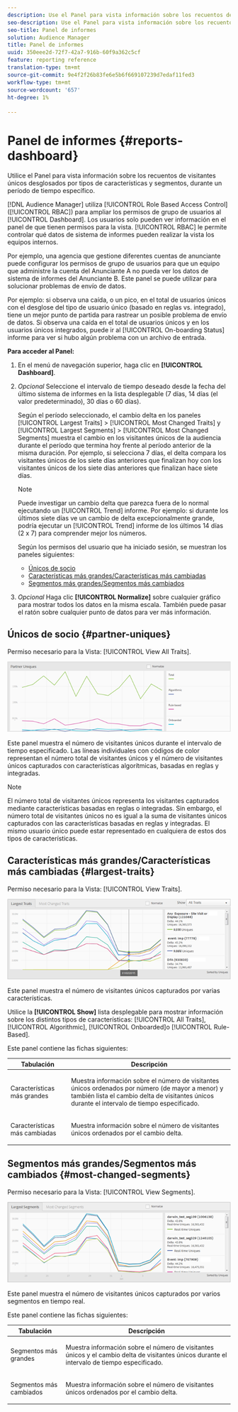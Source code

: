 ```yaml
---
description: Use el Panel para vista información sobre los recuentos de visitantes únicos de sus socios desglosados por tipos de características y segmentos para un intervalo de tiempo específico.
seo-description: Use el Panel para vista información sobre los recuentos de visitantes únicos de sus socios desglosados por tipos de características y segmentos para un intervalo de tiempo específico.
seo-title: Panel de informes
solution: Audience Manager
title: Panel de informes
uuid: 350eee2d-72f7-42a7-916b-60f9a362c5cf
feature: reporting reference
translation-type: tm+mt
source-git-commit: 9e4f2f26b83fe6e5b6f669107239d7edaf11fed3
workflow-type: tm+mt
source-wordcount: '657'
ht-degree: 1%

---
```



# Panel de informes {#reports-dashboard}

Utilice el Panel para vista información sobre los recuentos de visitantes únicos desglosados por tipos de características y segmentos, durante un período de tiempo específico.

<!-- 

c_dashboard.xml

 -->

[!DNL Audience Manager] utiliza [!UICONTROL Role Based Access Control] ([!UICONTROL RBAC]) para ampliar los permisos de grupo de usuarios al [!UICONTROL Dashboard]. Los usuarios solo pueden ver información en el panel de que tienen permisos para la vista. [!UICONTROL RBAC] le permite controlar qué datos de sistema de informes pueden realizar la vista los equipos internos.

Por ejemplo, una agencia que gestione diferentes cuentas de anunciante puede configurar los permisos de grupo de usuarios para que un equipo que administre la cuenta del Anunciante A no pueda ver los datos de sistema de informes del Anunciante B. Este panel se puede utilizar para solucionar problemas de envío de datos.

Por ejemplo: si observa una caída, o un pico, en el total de usuarios únicos con el desglose del tipo de usuario único (basado en reglas vs. integrado), tiene un mejor punto de partida para rastrear un posible problema de envío de datos. Si observa una caída en el total de usuarios únicos y en los usuarios únicos integrados, puede ir al [!UICONTROL On-boarding Status] informe para ver si hubo algún problema con un archivo de entrada.

**Para acceder al Panel:**

1. En el menú de navegación superior, haga clic en **[!UICONTROL Dashboard]**.
2. *Opcional* Seleccione el intervalo de tiempo deseado desde la fecha del último sistema de informes en la lista desplegable (7 días, 14 días (el valor predeterminado), 30 días o 60 días).

   Según el período seleccionado, el cambio delta en los paneles [!UICONTROL Largest Traits] > [!UICONTROL Most Changed Traits] y [!UICONTROL Largest Segments] > [!UICONTROL Most Changed Segments] muestra el cambio en los visitantes únicos de la audiencia durante el período que termina hoy frente al período anterior de la misma duración. Por ejemplo, si selecciona 7 días, el delta compara los visitantes únicos de los siete días anteriores que finalizan hoy con los visitantes únicos de los siete días anteriores que finalizan hace siete días.

   >[!NOTE]
   >
   >Puede investigar un cambio delta que parezca fuera de lo normal ejecutando un [!UICONTROL Trend] informe. Por ejemplo: si durante los últimos siete días ve un cambio de delta excepcionalmente grande, podría ejecutar un [!UICONTROL Trend] informe de los últimos 14 días (2 x 7) para comprender mejor los números.

   Según los permisos del usuario que ha iniciado sesión, se muestran los paneles siguientes:

   * [Únicos de socio](../reporting/reports-dashboard.md#partner-uniques)
   * [Características más grandes/Características más cambiadas](../reporting/reports-dashboard.md#largest-traits)
   * [Segmentos más grandes/Segmentos más cambiados](../reporting/reports-dashboard.md#most-changed-segments)

3. *Opcional* Haga clic **[!UICONTROL Normalize]** sobre cualquier gráfico para mostrar todos los datos en la misma escala. También puede pasar el ratón sobre cualquier punto de datos para ver más información.

## Únicos de socio {#partner-uniques}

Permiso necesario para la Vista: [!UICONTROL View All Traits].

![](assets/partner_uniques.png)

Este panel muestra el número de visitantes únicos durante el intervalo de tiempo especificado. Las líneas individuales con códigos de color representan el número total de visitantes únicos y el número de visitantes únicos capturados con características algorítmicas, basadas en reglas y integradas.

>[!NOTE]
>
>El número total de visitantes únicos representa los visitantes capturados mediante características basadas en reglas o integradas. Sin embargo, el número total de visitantes únicos no es igual a la suma de visitantes únicos capturados con las características basadas en reglas y integradas. El mismo usuario único puede estar representado en cualquiera de estos dos tipos de características.

## Características más grandes/Características más cambiadas {#largest-traits}

Permiso necesario para la Vista: [!UICONTROL View Traits].

![](assets/largest_traits.png)

Este panel muestra el número de visitantes únicos capturados por varias características.

Utilice la **[!UICONTROL Show]** lista desplegable para mostrar información sobre los distintos tipos de características: [!UICONTROL All Traits], [!UICONTROL Algorithmic], [!UICONTROL Onboarded]o [!UICONTROL Rule-Based].

Este panel contiene las fichas siguientes:

<table id="table_DA48BDEB4E0143BEA4EB85AC26FF6AE3"> 
 <thead> 
  <tr> 
   <th colname="col1" class="entry"> Tabulación </th> 
   <th colname="col2" class="entry"> Descripción </th> 
  </tr> 
 </thead>
 <tbody> 
  <tr> 
   <td colname="col1"> <p><span class="wintitle"> Características más grandes</span> </p> </td> 
   <td colname="col2"> <p>Muestra información sobre el número de visitantes únicos ordenados por número (de mayor a menor) y también lista el cambio delta de visitantes únicos durante el intervalo de tiempo especificado. </p> </td> 
  </tr> 
  <tr> 
   <td colname="col1"> <p><span class="wintitle"> Características más cambiadas</span> </p> </td> 
   <td colname="col2"> <p>Muestra información sobre el número de visitantes únicos ordenados por el cambio delta. </p> </td> 
  </tr> 
 </tbody> 
</table>

## Segmentos más grandes/Segmentos más cambiados {#most-changed-segments}

Permiso necesario para la Vista: [!UICONTROL View Segments].

![](assets/largest_segments.png)

Este panel muestra el número de visitantes únicos capturados por varios segmentos en tiempo real.

Este panel contiene las fichas siguientes:

<table id="table_8E22E0579FA74C5A86CC40B40B2548BE"> 
 <thead> 
  <tr> 
   <th colname="col1" class="entry"> Tabulación </th> 
   <th colname="col2" class="entry"> Descripción </th> 
  </tr> 
 </thead>
 <tbody> 
  <tr> 
   <td colname="col1"> <p><span class="wintitle"> Segmentos más grandes</span> </p> </td> 
   <td colname="col2"> <p>Muestra información sobre el número de visitantes únicos y el cambio delta de visitantes únicos durante el intervalo de tiempo especificado. </p> </td> 
  </tr> 
  <tr> 
   <td colname="col1"> <p><span class="wintitle"> Segmentos más cambiados</span> </p> </td> 
   <td colname="col2"> <p>Muestra información sobre el número de visitantes únicos ordenados por el cambio delta. </p> </td> 
  </tr> 
 </tbody> 
</table>

